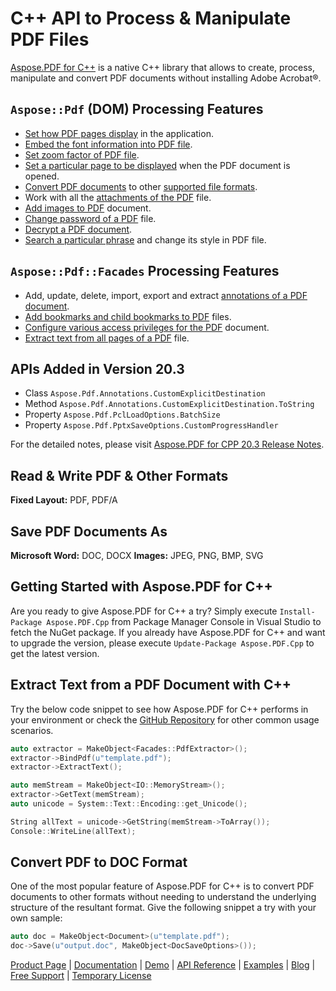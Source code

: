 # C++ API to Process & Manipulate PDF Files

[Aspose.PDF for C++](https://products.aspose.com/pdf/cpp) is a native C++ library that allows to create, process, manipulate and convert PDF documents without installing Adobe Acrobat®.

## `Aspose::Pdf` (DOM) Processing Features

- [Set how PDF pages display](https://docs.aspose.com/display/pdfcpp/Formatting+PDF+Document#FormattingPDFDocument-Get/SetDocumentWindowandPageDisplayProperties) in the application.
- [Embed the font information into PDF file](https://docs.aspose.com/display/pdfcpp/Formatting+PDF+Document#FormattingPDFDocument-EmbeddingFontswhilecreatingPDF).
- [Set zoom factor of PDF file](https://docs.aspose.com/display/pdfcpp/Formatting+PDF+Document#FormattingPDFDocument-SetZoomFactorofPDFFile).
- [Set a particular page to be displayed](https://docs.aspose.com/display/pdfcpp/Formatting+PDF+Document#FormattingPDFDocument-SetParticularPagetoDisplaywhenDocumentisopened) when the PDF document is opened.
- [Convert PDF documents](https://docs.aspose.com/display/pdfcpp/Convert+PDF+Files) to other [supported file formats](https://docs.aspose.com/display/pdfcpp/Supported+File+Formats).
- Work with all the [attachments of the PDF](https://docs.aspose.com/display/pdfcpp/Working+with+Attachments) file.
- [Add images to PDF](https://docs.aspose.com/display/pdfcpp/Working+with+Images) document.
- [Change password of a PDF](https://docs.aspose.com/display/pdfcpp/Change+Passwords+and+Decrypt+PDF+Document#ChangePasswordsandDecryptPDFDocument-ChangePasswordofaPDFdocument) file.
- [Decrypt a PDF document](https://docs.aspose.com/display/pdfcpp/Change+Passwords+and+Decrypt+PDF+Document#ChangePasswordsandDecryptPDFDocument-DecryptaPDFDocument).
- [Search a particular phrase](https://docs.aspose.com/display/pdfcpp/Search+and+Get+Text+from+Pages+of+a+PDF+Document) and change its style in PDF file.

## `Aspose::Pdf::Facades` Processing Features

- Add, update, delete, import, export and extract [annotations of a PDF document](https://docs.aspose.com/pages/viewpage.action?pageId=51479113).
- [Add bookmarks and child bookmarks to PDF](https://docs.aspose.com/display/pdfcpp/Add+and+Delete+Bookmarks) files.
- [Configure various access privileges for the PDF](https://docs.aspose.com/display/pdfcpp/Encrypt%2C+Decrypt+and+set+Privileges+on+PDF+documents) document.
- [Extract text from all pages of a PDF](https://docs.aspose.com/pages/viewpage.action?pageId=51479222) file.

## APIs Added in Version 20.3

- Class `Aspose.Pdf.Annotations.CustomExplicitDestination`
- Method `Aspose.Pdf.Annotations.CustomExplicitDestination.ToString`
- Property `Aspose.Pdf.PclLoadOptions.BatchSize`
- Property `Aspose.Pdf.PptxSaveOptions.CustomProgressHandler`

For the detailed notes, please visit [Aspose.PDF for CPP 20.3 Release Notes](https://docs.aspose.com/display/pdfcpp/Aspose.PDF+for+CPP+20.3+Release+Notes).

## Read & Write PDF & Other Formats

**Fixed Layout:** PDF, PDF/A

## Save PDF Documents As

**Microsoft Word:** DOC, DOCX
**Images:** JPEG, PNG, BMP, SVG

## Getting Started with Aspose.PDF for C++

Are you ready to give Aspose.PDF for C++ a try? Simply execute `Install-Package Aspose.PDF.Cpp` from Package Manager Console in Visual Studio to fetch the NuGet package. If you already have Aspose.PDF for C++ and want to upgrade the version, please execute `Update-Package Aspose.PDF.Cpp` to get the latest version.

## Extract Text from a PDF Document with C++

Try the below code snippet to see how Aspose.PDF for C++ performs in your environment or check the [GitHub Repository](https://github.com/aspose-pdf/Aspose.Pdf-for-C) for other common usage scenarios.

```c++
auto extractor = MakeObject<Facades::PdfExtractor>();
extractor->BindPdf(u"template.pdf");
extractor->ExtractText();

auto memStream = MakeObject<IO::MemoryStream>();
extractor->GetText(memStream);
auto unicode = System::Text::Encoding::get_Unicode();

String allText = unicode->GetString(memStream->ToArray());
Console::WriteLine(allText);
```

## Convert PDF to DOC Format

One of the most popular feature of Aspose.PDF for C++ is to convert PDF documents to other formats without needing to understand the underlying structure of the resultant format. Give the following snippet a try with your own sample:

```c++
auto doc = MakeObject<Document>(u"template.pdf");
doc->Save(u"output.doc", MakeObject<DocSaveOptions>());
```

[Product Page](https://products.aspose.com/pdf/cpp) | [Documentation](https://docs.aspose.com/display/pdfcpp/Home) | [Demo](https://products.aspose.app/pdf/family) | [API Reference](https://apireference.aspose.com/cpp/pdf) | [Examples](https://github.com/aspose-pdf/Aspose.Pdf-for-C) | [Blog](https://blog.aspose.com/category/pdf/) | [Free Support](https://forum.aspose.com/c/pdf) |  [Temporary License](https://purchase.aspose.com/temporary-license)
